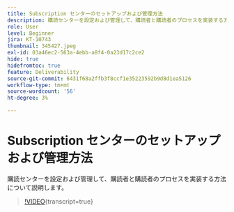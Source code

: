 ```yaml
---
title: Subscription センターのセットアップおよび管理方法
description: 購読センターを設定および管理して、購読者と購読者のプロセスを実装する方法について説明します。
role: User
level: Beginner
jira: KT-10743
thumbnail: 345427.jpeg
exl-id: 03a46ec2-563a-4ebb-a8f4-0a23d17c2ce2
hide: true
hidefromtoc: true
feature: Deliverability
source-git-commit: 6431f68a2ffb3f8ccf1e35223592b9d8d1ea5126
workflow-type: tm+mt
source-wordcount: '56'
ht-degree: 3%

---
```


# Subscription センターのセットアップおよび管理方法

購読センターを設定および管理して、購読者と購読者のプロセスを実装する方法について説明します。

>[!VIDEO](https://video.tv.adobe.com/v/345427/?quality=12&learn=on){transcript=true}
